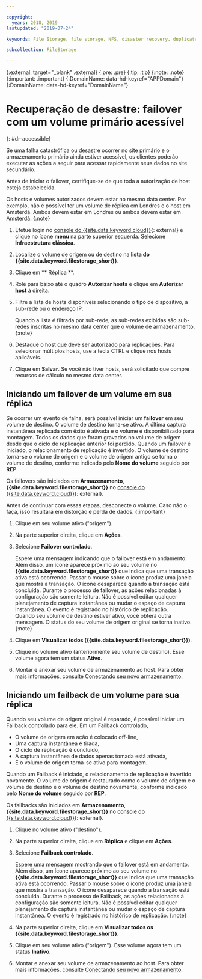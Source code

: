 ```yaml
---

copyright:
  years: 2018, 2019
lastupdated: "2019-07-24"

keywords: File Storage, file storage, NFS, disaster recovery, duplicate volume, replica volume, failover, failback,

subcollection: FileStorage

---
```

{:external: target="_blank" .external}
{:pre: .pre}
{:tip: .tip}
{:note: .note}
{:important: .important}
{:DomainName: data-hd-keyref="APPDomain"}
{:DomainName: data-hd-keyref="DomainName"}

# Recuperação de desastre: failover com um volume primário acessível
{: #dr-accessible}

Se uma falha catastrófica ou desastre ocorrer no site primário e o armazenamento primário ainda estiver acessível, os clientes poderão executar as ações a seguir para acessar rapidamente seus dados no site secundário.

Antes de iniciar o failover, certifique-se de que toda a autorização de host esteja estabelecida.

Os hosts e volumes autorizados devem estar no mesmo data center. Por exemplo, não é possível ter um volume de réplica em Londres e o host em Amsterdã. Ambos devem estar em Londres ou ambos devem estar em Amsterdã.
{:note}

1. Efetue login no [console do {{site.data.keyword.cloud}}](https://{DomainName}/catalog){: external} e clique no ícone **menu** na parte superior esquerda. Selecione **Infraestrutura clássica**.
2. Localize o volume de origem ou de destino na **lista do {{site.data.keyword.filestorage_short}}**.
3. Clique em  ** Réplica **.
4. Role para baixo até o quadro **Autorizar hosts** e clique em **Autorizar host** à direita.
5. Filtre a lista de hosts disponíveis selecionando o tipo de dispositivo, a sub-rede ou o endereço IP.

   Quando a lista é filtrada por sub-rede, as sub-redes exibidas são sub-redes inscritas no mesmo data center que o volume de armazenamento.
   {:note}
6. Destaque o host que deve ser autorizado para replicações. Para selecionar múltiplos hosts, use a tecla CTRL e clique nos hosts aplicáveis.
6. Clique em **Salvar**. Se você não tiver hosts, será solicitado que compre recursos de cálculo no mesmo data center.

## Iniciando um failover de um volume em sua réplica

Se ocorrer um evento de falha, será possível iniciar um **failover** em seu volume de destino. O volume de destino torna-se ativo. A última captura instantânea replicada com êxito é ativada e o volume é disponibilizado para montagem. Todos os dados que foram gravados no volume de origem desde que o ciclo de replicação anterior foi perdido. Quando um failover é iniciado, o relacionamento de replicação é invertido. O volume de destino torna-se o volume de origem e o volume de origem antigo se torna o volume de destino, conforme indicado pelo **Nome do volume** seguido por
**REP**.

Os failovers são iniciados em **Armazenamento**, **{{site.data.keyword.filestorage_short}}** no [console do {{site.data.keyword.cloud}}](https://{DomainName}/classic){: external}.

Antes de continuar com essas etapas, desconecte o volume. Caso não o faça, isso resultará em distorção e perda de dados.
{:important}

1. Clique em seu volume ativo ("origem").
2. Na parte superior direita, clique em **Ações**.
3. Selecione **Failover controlado**.

   Espere uma mensagem indicando que o failover está em andamento. Além disso, um ícone aparece próximo ao seu volume no **{{site.data.keyword.filestorage_short}}** que indica que uma transação ativa está ocorrendo. Passar o mouse sobre o ícone produz uma janela que mostra a transação. O ícone desaparece quando a transação está concluída. Durante o processo de failover, as ações relacionadas à configuração são somente leitura. Não é possível editar qualquer planejamento de captura instantânea ou mudar o espaço de captura instantânea. O evento é registrado no histórico de replicação.<br/> Quando seu volume de destino estiver ativo, você obterá outra mensagem. O status do seu volume de origem original se torna inativo.
   {:note}
4. Clique em **Visualizar todos ({{site.data.keyword.filestorage_short}})**.
5. Clique no volume ativo (anteriormente seu volume de destino). Esse volume agora tem um status **Ativo**.
6. Montar e anexar seu volume de armazenamento ao host. Para obter mais informações, consulte [Conectando seu novo armazenamento](/docs/infrastructure/FileStorage?topic=FileStorage-getting-started#mountingstorage).


## Iniciando um failback de um volume para sua réplica

Quando seu volume de origem original é reparado, é possível iniciar um Failback controlado para ele. Em um Failback controlado,

- O volume de origem em ação é colocado off-line,
- Uma captura instantânea é tirada,
- O ciclo de replicação é concluído,
- A captura instantânea de dados apenas tomada está ativada,
- E o volume de origem torna-se ativo para montagem.

Quando um Failback é iniciado, o relacionamento de replicação é invertido novamente. O volume de origem é restaurado como o volume de origem e o volume de destino é o volume de destino novamente, conforme indicado pelo **Nome do volume** seguido por
**REP**.

Os failbacks são iniciados em **Armazenamento**, **{{site.data.keyword.filestorage_short}}** no [console do {{site.data.keyword.cloud}}](https://{DomainName}/classic){: external}.

1. Clique no volume ativo ("destino").
2. Na parte superior direita, clique em **Réplica** e clique em **Ações**.
3. Selecione **Failback controlado**.

   Espere uma mensagem mostrando que o failover está em andamento. Além disso, um ícone aparece próximo ao seu volume no **{{site.data.keyword.filestorage_short}}** que indica que uma transação ativa está ocorrendo. Passar o mouse sobre o ícone produz uma janela que mostra a transação. O ícone desaparece quando a transação está concluída. Durante o processo de Failback, as ações relacionadas à configuração são somente leitura. Não é possível editar qualquer planejamento de captura instantânea ou mudar o espaço de captura instantânea. O evento é registrado no histórico de replicação.
   {:note}
4. Na parte superior direita, clique em **Visualizar todos os {{site.data.keyword.filestorage_short}}**.
5. Clique em seu volume ativo ("origem"). Esse volume agora tem um status **Inativo**.
6. Montar e anexar seu volume de armazenamento ao host. Para obter mais informações, consulte [Conectando seu novo armazenamento](/docs/infrastructure/FileStorage?topic=FileStorage-getting-started#mountingstorage).

